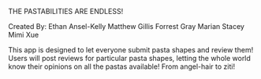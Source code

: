 THE PASTABILITIES ARE ENDLESS!

Created By:
Ethan Ansel-Kelly
Matthew Gillis
Forrest Gray
Marian Stacey
Mimi Xue

This app is designed to let everyone submit pasta shapes and review them! Users will post reviews for particular pasta shapes, letting the whole world know their opinions on all the pastas available! From angel-hair to ziti!

